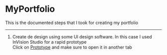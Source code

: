 # MyPortfolio

This is the documented steps that I took for creating my portfolio

<hr>

<ol>
  <li>Create de design using some UI design software. In this case I used InVision Studio for a rapid prototype
    <div><span>Click on </span><a href="https://junnaruse.invisionapp.com/prototype/cki8c5fou005qa401xotf2mzp/play" target="_blank">Prototype</a><span> and make sure to open it in     another tab</span></div>
  </li>
</ol>
